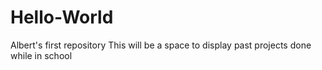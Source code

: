 # Hello-World
Albert's first repository
This will be a space to display past projects done while in school
